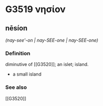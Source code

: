 # G3519 νησίον

## nēsíon

_(nay-see'-on | nay-SEE-one | nay-SEE-one)_

### Definition

diminutive of [[G3520]]; an islet; island.

- a small island

### See also

[[G3520]]

